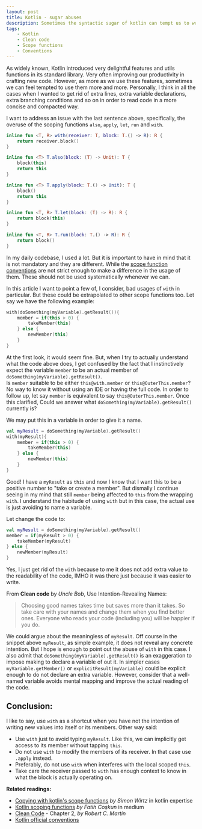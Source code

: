```yaml
---
layout: post
title: Kotlin - sugar abuses
description: Sometimes the syntactic sugar of kotlin can tempt us to write code less readable in some ways
tags: 
    - Kotlin
    - Clean code
    - Scope functions
    - Conventions
---
```


As widely known, Kotlin introduced very delightful features and utils functions in its standard library. Very often improving our productivity in crafting new code. <!-- more -->However, as more as we use these features, sometimes we can feel tempted to use them more and more. Personally, I think in all the cases when I wanted to get rid of extra lines, extra variable declarations, extra branching conditions and so on in order to read code in a more concise and compacted way. 

I want to address an issue with the last sentence above, specifically, the overuse of the scoping functions `also`, `apply`, `let`, `run` and `with`.

```kotlin
inline fun <T, R> with(receiver: T, block: T.() -> R): R {
    return receiver.block()
}

inline fun <T> T.also(block: (T) -> Unit): T {
    block(this)
    return this
}

inline fun <T> T.apply(block: T.() -> Unit): T {
    block()
    return this
}

inline fun <T, R> T.let(block: (T) -> R): R {
    return block(this)
}

inline fun <T, R> T.run(block: T.() -> R): R {
    return block()
}
```

In my daily codebase, I used a lot. But it is important to have in mind that it is not mandatory and they are different. While the [scope function conventions][scope-conventions] are not strict enough to make a difference in the usage of them. These should not be used systematically whenever we can. 

In this article I want to point a few of, I consider, bad usages of `with` in particular. But these could be extrapolated to other scope functions too.
Let say we have the following example:


```kotlin
with(doSomething(myVariable).getResult()){
    member = if(this > 0) {
        takeMember(this) 
    } else {
        newMember(this)
    }
}
```

At the first look, it would seem fine. But, when I try to actually understand what the code above does, I get confused by the fact that I instinctively expect the variable `member` to be an actual member of `doSomething(myVariable).getResult()`.  
Is `member` suitable to be either `this@with.member` or `this@OuterThis.member`?  
No way to know it without using an IDE or having the full code. In order to follow up, let say `member` is equivalent to say `this@OuterThis.member`.
Once this clarified, Could we answer what `doSomething(myVariable).getResult()` currently is? 

We may put this in a variable in order to give it a name.

```kotlin
val myResult = doSomething(myVariable).getResult()
with(myResult){
    member = if(this > 0) {
        takeMember(this) 
    } else {
        newMember(this)
    }
}
```

Good! I have a `myResult` as `this` and now I know that I want this to be a positive number to "take or create a member". But dismally I continue seeing in my mind that still `member` being affected to `this` from the wrapping `with`. I understand the habitude of using `with` but in this case, the actual use is just avoiding to name a variable.

Let change the code to:

```kotlin
val myResult = doSomething(myVariable).getResult()
member = if(myResult > 0) {
    takeMember(myResult) 
} else {
    newMember(myResult)
}
```

Yes, I just get rid of the `with` because to me it does not add extra value to the readability of the code, IMHO it was there just because it was easier to write.

From **Clean code** by *Uncle Bob*, Use Intention-Revealing Names:

> Choosing good names takes time but saves more than it takes. So take care with your names and change them when you find better ones. Everyone who reads your code (including you) will be happier if you do.

We could argue about the meaningless of `myResult`. Off course in the snippet above `myResult`, as simple example, it does not reveal any concrete intention. But I hope is enough to point out the abuse of `with` in this case. I also admit that `doSomething(myVariable).getResult()` is an exaggeration to impose making to declare a variable of out it. In simpler cases `myVariable.getMember()` or `explicitResult(myVariable)` could be explicit enough to do not declare an extra variable. However, consider that a well-named variable avoids mental mapping and improve the actual reading of the code.

## Conclusion:

I like to say, use `with` as a shortcut when you have not the intention of writing new values into itself or its members. Other way said:
- Use `with` just to avoid typing `myResult`. Like this, we can implicitly get access to its member without tapping `this`.
- Do not use `with` to modify the members of its receiver. In that case use `.apply` instead.
- Preferably, do not use `with` when interferes with the local scoped `this`.
- Take care the receiver passed to `with` has enough context to know in what the block is actually operating on.

**Related readings:**
- [Copying with kotlin's scope functions][s1m0nw1] *by Simon Wirtz* in kotlin expertise
- [Kotlin scoping functions][fatih] *by Fatih Coşkun* in medium
- [Clean Code][clean-code] - Chapter 2, *by Robert C. Martin*
- [Kotlin official conventions][conventions]

[scope-conventions]: https://kotlinlang.org/docs/reference/coding-conventions.html#using-scope-functions-applywithrunalsolet
[conventions]: https://kotlinlang.org/docs/reference/coding-conventions.html
[fatih]: https://medium.com/@fatihcoskun/kotlin-scoping-functions-apply-vs-with-let-also-run-816e4efb75f5
[clean-code]: https://www.oreilly.com/library/view/clean-code/9780136083238/
[s1m0nw1]: https://kotlinexpertise.com/coping-with-kotlins-scope-functions/